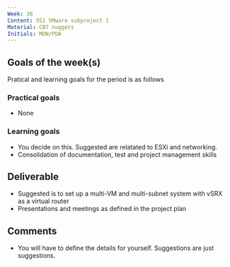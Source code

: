 ```yaml
---
Week: 36
Content: SS1 VMware subproject 1
Material: CBT nuggets
Initials: MON/PDA
---
```


## Goals of the week(s)
Pratical and learning goals for the period is as follows

### Practical goals
* None

### Learning goals
* You decide on this. Suggested are relatated to ESXi and networking.
* Consolidation of documentation, test and project management skills

## Deliverable
* Suggested is to set up a multi-VM and multi-subnet system with vSRX as a virtual router
* Presentations and meetings as defined in the project plan

## Comments
* You will have to define the details for yourself. Suggestions are just suggestions.


